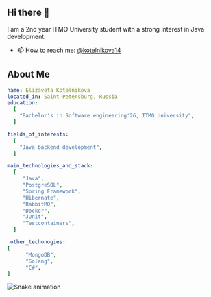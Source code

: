 ## Hi there 👋

I am a 2nd year ITMO University student with a strong interest in Java development.
- 📫 How to reach me: [@kotelnikova14](https://t.me/kotelnikova14)

## About Me
```yaml
name: Elizaveta Kotelnikova
located_in: Saint-Petersburg, Russia
education:
  [
    "Bachelor's in Software engineering'26, ITMO University",
  ]

fields_of_interests:
  [
    "Java backend development",
  ]

main_technologies_and_stack:
  [
     "Java",
     "PostgreSQL",
     "Spring Framework",
     "Hibernate",
     "RabbitMQ",
     "Docker",
     "JUnit",
     "Testcontainers",
  ]

 other_techonogies:
[
      "MongoDB",
      "Golang",
      "C#",
]

```
![Snake animation](https://github.com/elizavetakotelnikova/elizavetakotelnikova/blob/output/github-contribution-grid-snake.svg)

